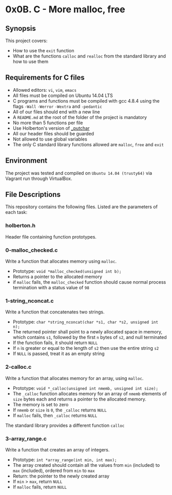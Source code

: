 # 0x0B. C - More malloc, free

## Synopsis
This project covers:

* How to use the `exit` function
* What are the functions `calloc` and `realloc` from the standard library and how to use them

## Requirements for C files
* Allowed editors: `vi`, `vim`, `emacs`
* All files must be compiled on Ubuntu 14.04 LTS
* C programs and functions must be compiled with gcc 4.8.4 using the flags `-Wall` `-Werror` `-Wextra` and `-pedantic`
* All of our files should end with a new line
* A `README.md` at the root of the folder of the project is mandatory
* No more than 5 functions per file
* Use Holberton's version of [_putchar](https://github.com/holbertonschool/_putchar.c/blob/master/_putchar.c)
* All our header files should be guarded
* Not allowed to use global variables
* The only C standard library functions allowed are `malloc`, `free` and `exit`

## Environment
The project was tested and compiled on `Ubuntu 14.04 (trusty64)` via Vagrant run through VirtualBox.

## File Descriptions
This repository contains the following files. Listed are the parameters of each task:

### holberton.h

Header file containing function prototypes.

### 0-malloc_checked.c

Write a function that allocates memory using `malloc`.

* Prototype: `void *malloc_checked(unsigned int b);`
* Returns a pointer to the allocated memory
* if `malloc` fails, the `malloc_checked` function should cause normal process termination with a status value of `98`

### 1-string_nconcat.c

Write a function that concatenates two strings.

* Prototype: `char *string_nconcat(char *s1, char *s2, unsigned int n);`
* The returned pointer shall point to a newly allocated space in memory, which contains `s1`, followed by the first `n` bytes of `s2`, and null terminated
* If the function fails, it should return `NULL`
* If `n` is greater or equal to the length of `s2` then use the entire string `s2`
* If `NULL` is passed, treat it as an empty string

### 2-calloc.c

Write a function that allocates memory for an array, using `malloc`.

* Prototype: `void *_calloc(unsigned int nmemb, unsigned int size);`
* The `_calloc` function allocates memory for an array of `nmemb` elements of `size` bytes each and returns a pointer to the allocated memory.
* The memory is set to zero
* If `nmemb` or `size` is `0`, the `_calloc` returns `NULL`
* If `malloc` fails, then `_calloc` returns `NULL`

The standard library provides a different function `calloc`

### 3-array_range.c

Write a function that creates an array of integers.

* Prototype: `int *array_range(int min, int max);`
* The array created should contain all the values from `min` (included) to `max` (included), ordered from `min` to `max`
* Return: the pointer to the newly created array
* If `min` > `max`, return `NULL`
* If `malloc` fails, return `NULL`